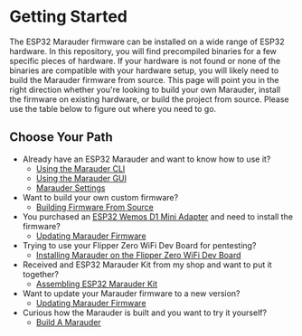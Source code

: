 # Getting Started
The ESP32 Marauder firmware can be installed on a wide range of ESP32 hardware. In this repository, you will find precompiled binaries for a few specific pieces of hardware. If your hardware is not found or none of the binaries are compatible with your hardware setup, you will likely need to build the Marauder firmware from source. This page will point you in the right direction whether you're looking to build your own Marauder, install the firmware on existing hardware, or build the project from source. Please use the table below to figure out where you need to go.

## Choose Your Path
- Already have an ESP32 Marauder and want to know how to use it?
    - [Using the Marauder CLI](cli)
    - [Using the Marauder GUI](applications)
    - [Marauder Settings](marauder-settings)
- Want to build your own custom firmware?
    - [Building Firmware From Source](installing-firmware-from-source)
- You purchased an [ESP32 Wemos D1 Mini Adapter](https://www.tindie.com/products/justcallmekoko/flipper-zero-esp32-wemos-d1-mini-adapter/) and need to install the firmware?
    - [Updating Marauder Firmware](update-firmware)
- Trying to use your Flipper Zero WiFi Dev Board for pentesting?
    - [Installing Marauder on the Flipper Zero WiFi Dev Board](flipper-zero)
- Received and ESP32 Marauder Kit from my shop and want to put it together?
    - [Assembling ESP32 Marauder Kit](esp32-marauder-kit)
- Want to update your Marauder firmware to a new version?
    - [Updating Marauder Firmware](update-firmware)
- Curious how the Marauder is built and you want to try it yourself?
    - [Build A Marauder](hardware)